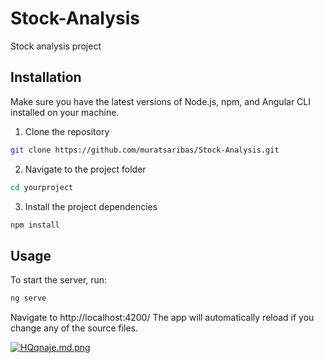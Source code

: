 # Stock-Analysis

Stock analysis project

## Installation

Make sure you have the latest versions of Node.js, npm, and Angular CLI installed on your machine.

1. Clone the repository
```bash
git clone https://github.com/muratsaribas/Stock-Analysis.git
```

2. Navigate to the project folder
```bash
cd yourproject
```

3. Install the project dependencies
```bash
npm install
```

## Usage
To start the server, run:

```bash
ng serve
```
Navigate to http://localhost:4200/  The app will automatically reload if you change any of the source files.

[![HQqnaje.md.png](https://iili.io/HQqnaje.md.png)](https://freeimage.host/i/HQqnaje)
